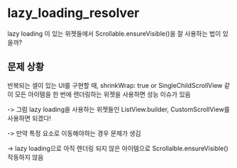 # lazy_loading_resolver

lazy loading 이 있는 위젯들에서 Scrollable.ensureVisible()을 잘 사용하는 법이 있을까?

## 문제 상황
반복되는 셀이 있는 UI를 구현할 때, shrinkWrap: true or SingleChildScrollView 같이 모든 아이템을 한 번에 렌더링하는 위젯을 사용하면 성능 이슈가 있음

-> 그럼 lazy loading을 사용하는 위젯들인 ListView.builder, CustomScrollView를 사용하면 되겠다!

-> 만약 특정 요소로 이동해야하는 경우 문제가 생김

-> lazy loading으로 아직 렌더링 되지 않은 아이템으로 Scrollalble.ensureVisible() 작동하지 않음
  
